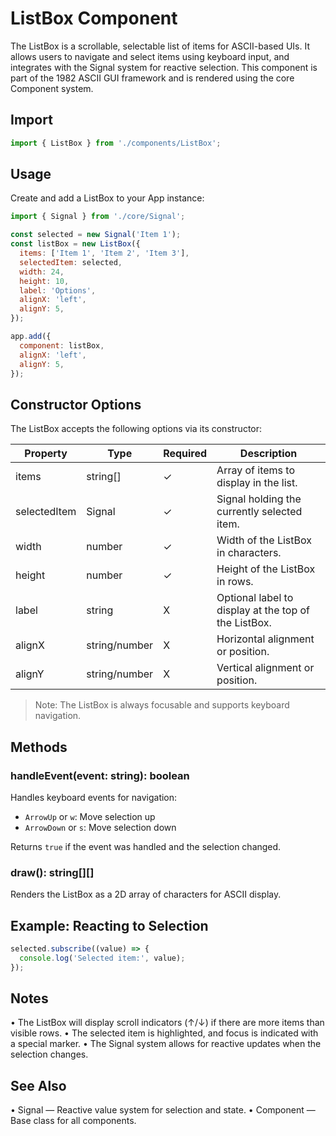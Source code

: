 # ListBox Component

The ListBox is a scrollable, selectable list of items for ASCII-based UIs. It allows users to navigate and select items using keyboard input, and integrates with the Signal system for reactive selection. This component is part of the 1982 ASCII GUI framework and is rendered using the core Component system.

## Import

```js
import { ListBox } from './components/ListBox';
```

## Usage

Create and add a ListBox to your App instance:

```js
import { Signal } from './core/Signal';

const selected = new Signal('Item 1');
const listBox = new ListBox({
  items: ['Item 1', 'Item 2', 'Item 3'],
  selectedItem: selected,
  width: 24,
  height: 10,
  label: 'Options',
  alignX: 'left',
  alignY: 5,
});

app.add({
  component: listBox,
  alignX: 'left',
  alignY: 5,
});
```

## Constructor Options

The ListBox accepts the following options via its constructor:

| Property     | Type           | Required | Description                                          |
| ------------ | -------------- | -------- | ---------------------------------------------------- |
| items        | string[]       | ✓        | Array of items to display in the list.               |
| selectedItem | Signal<string> | ✓        | Signal holding the currently selected item.          |
| width        | number         | ✓        | Width of the ListBox in characters.                  |
| height       | number         | ✓        | Height of the ListBox in rows.                       |
| label        | string         | X        | Optional label to display at the top of the ListBox. |
| alignX       | string/number  | X        | Horizontal alignment or position.                    |
| alignY       | string/number  | X        | Vertical alignment or position.                      |

> Note: The ListBox is always focusable and supports keyboard navigation.

## Methods

### handleEvent(event: string): boolean

Handles keyboard events for navigation:

- `ArrowUp` or `w`: Move selection up
- `ArrowDown` or `s`: Move selection down

Returns `true` if the event was handled and the selection changed.

### draw(): string[][]

Renders the ListBox as a 2D array of characters for ASCII display.

## Example: Reacting to Selection

```js
selected.subscribe((value) => {
  console.log('Selected item:', value);
});
```

## Notes

• The ListBox will display scroll indicators (↑/↓) if there are more items than visible rows.
• The selected item is highlighted, and focus is indicated with a special marker.
• The Signal system allows for reactive updates when the selection changes.

## See Also

• Signal — Reactive value system for selection and state.
• Component — Base class for all components.
